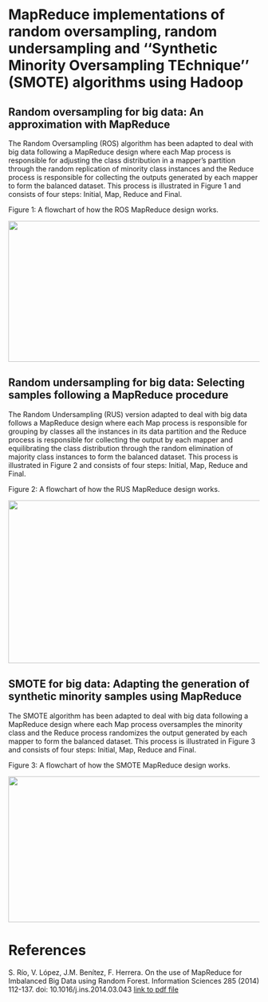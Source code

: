 
# MapReduce implementations of random oversampling, random undersampling and ‘‘Synthetic Minority Oversampling TEchnique’’ (SMOTE) algorithms using Hadoop

## Random oversampling for big data: An approximation with MapReduce

The Random Oversampling (ROS) algorithm has been adapted to deal with big data following a MapReduce design where each Map process is responsible for adjusting the class distribution in a mapper’s partition through the random replication of minority class instances and the Reduce process is responsible for collecting the outputs generated by each mapper to form the balanced dataset. This process is illustrated in Figure 1 and consists of four steps: Initial, Map, Reduce and Final.

Figure 1: A flowchart of how the ROS MapReduce design works.

<img src=http://sci2s.ugr.es/sites/default/files/files/TematicWebSites/BigData/ros.png width=576 height=283 />

## Random undersampling for big data: Selecting samples following a MapReduce procedure

The Random Undersampling (RUS) version adapted to deal with big data follows a MapReduce design where each Map process is responsible for grouping by classes all the instances in its data partition and the Reduce process is responsible for collecting the output by each mapper and equilibrating the class distribution through the random elimination of majority class instances to form the balanced dataset. This process is illustrated in Figure 2 and consists of four steps: Initial, Map, Reduce and Final.

Figure 2: A flowchart of how the RUS MapReduce design works.

<img src=http://sci2s.ugr.es/sites/default/files/files/TematicWebSites/BigData/rus.png width=568 height=327 />

## SMOTE for big data: Adapting the generation of synthetic minority samples using MapReduce

The SMOTE algorithm has been adapted to deal with big data following a MapReduce design where each Map process oversamples the minority class and the Reduce process randomizes the output generated by each mapper to form the balanced dataset. This process is illustrated in Figure 3 and consists of four steps: Initial, Map, Reduce and Final.

Figure 3: A flowchart of how the SMOTE MapReduce design works.

<img src=http://sci2s.ugr.es/sites/default/files/files/TematicWebSites/BigData/smote.png width=599 height=293 />

# References

S. Río, V. López, J.M. Benítez, F. Herrera. On the use of MapReduce for Imbalanced Big Data using Random Forest. Information Sciences 285 (2014) 112-137. doi: 10.1016/j.ins.2014.03.043 [link to pdf file](http://sci2s.ugr.es/sites/default/files/ficherosPublicaciones/1742_2014-delRio-INS.pdf)

